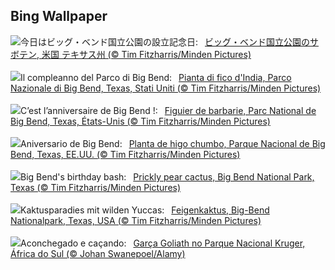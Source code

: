 ## Bing Wallpaper
![](https://www.bing.com/th?id=OHR.BigBendAnniv_JA-JP0554152393_UHD.jpg&w=1000)今日はビッグ・ベンド国立公園の設立記念日:&nbsp;&ensp;[ビッグ・ベンド国立公園のサボテン, 米国 テキサス州 (© Tim Fitzharris/Minden Pictures)](https://www.bing.com/th?id=OHR.BigBendAnniv_JA-JP0554152393_UHD.jpg)
<br><br/>
![](https://www.bing.com/th?id=OHR.BigBendAnniv_IT-IT0010435736_UHD.jpg&w=1000)Il compleanno del Parco di Big Bend:&nbsp;&ensp;[Pianta di fico d'India, Parco Nazionale di Big Bend, Texas, Stati Uniti (© Tim Fitzharris/Minden Pictures)](https://www.bing.com/th?id=OHR.BigBendAnniv_IT-IT0010435736_UHD.jpg)
<br><br/>
![](https://www.bing.com/th?id=OHR.BigBendAnniv_FR-FR4667898386_UHD.jpg&w=1000)C’est l’anniversaire de Big Bend !:&nbsp;&ensp;[Figuier de barbarie, Parc National de Big Bend, Texas, États-Unis (© Tim Fitzharris/Minden Pictures)](https://www.bing.com/th?id=OHR.BigBendAnniv_FR-FR4667898386_UHD.jpg)
<br><br/>
![](https://www.bing.com/th?id=OHR.BigBendAnniv_ES-ES1295024363_UHD.jpg&w=1000)Aniversario de Big Bend:&nbsp;&ensp;[Planta de higo chumbo, Parque Nacional de Big Bend, Texas, EE.UU. (© Tim Fitzharris/Minden Pictures)](https://www.bing.com/th?id=OHR.BigBendAnniv_ES-ES1295024363_UHD.jpg)
<br><br/>
![](https://www.bing.com/th?id=OHR.BigBendAnniv_EN-GB0399818877_UHD.jpg&w=1000)Big Bend's birthday bash:&nbsp;&ensp;[Prickly pear cactus, Big Bend National Park, Texas (© Tim Fitzharris/Minden Pictures)](https://www.bing.com/th?id=OHR.BigBendAnniv_EN-GB0399818877_UHD.jpg)
<br><br/>
![](https://www.bing.com/th?id=OHR.BigBendAnniv_DE-DE6792664857_UHD.jpg&w=1000)Kaktusparadies mit wilden Yuccas:&nbsp;&ensp;[Feigenkaktus, Big-Bend Nationalpark, Texas, USA (© Tim Fitzharris/Minden Pictures)](https://www.bing.com/th?id=OHR.BigBendAnniv_DE-DE6792664857_UHD.jpg)
<br><br/>
![](https://www.bing.com/th?id=OHR.GoliathHeron_PT-BR9417001385_UHD.jpg&w=1000)Aconchegado e caçando:&nbsp;&ensp;[Garça Goliath no Parque Nacional Kruger, África do Sul (© Johan Swanepoel/Alamy)](https://www.bing.com/th?id=OHR.GoliathHeron_PT-BR9417001385_UHD.jpg)
<br><br/>
